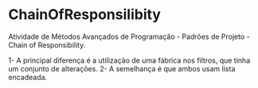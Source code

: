 # ChainOfResponsilibity
Atividade de Métodos Avançados de Programação - Padrões de Projeto - Chain of Responsibility.

1- A principal diferença é a utilização de uma fábrica nos filtros, que tinha um conjunto de alterações.
2- A semelhança é que ambos usam lista encadeada. 
